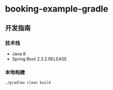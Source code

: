 # booking-example-gradle

## 开发指南

### 技术栈
- Java 8
- Spring Boot 2.3.2.RELEASE

### 本地构建
```
./gradlew clean build
```
